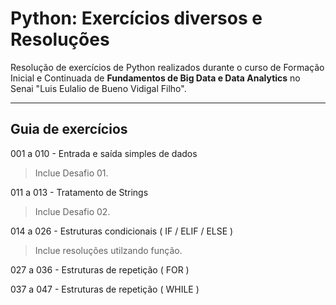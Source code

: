 <h1>Python: Exercícios diversos e Resoluções</h1>
  
Resolução de exercícios de Python realizados durante o curso de Formação Inicial e Continuada de <strong>Fundamentos de Big Data e Data Analytics</strong> no Senai "Luis Eulalio de Bueno Vidigal Filho".

-------------------------------------------------------------

<h2>Guia de exercícios</h2>

001 a 010 - Entrada e saída simples de dados
<blockquote>Inclue Desafio 01.</blockquote>

011 a 013 - Tratamento de Strings
<blockquote>Inclue Desafio 02.</blockquote>

014 a 026 - Estruturas condicionais ( IF / ELIF / ELSE )
<blockquote>Inclue resoluções utilzando função.</blockquote>

027 a 036 - Estruturas de repetição ( FOR )

037 a 047 - Estruturas de repetição ( WHILE )
